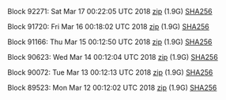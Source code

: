 Block 92271: Sat Mar 17 00:22:05 UTC 2018 [zip](https://dash-bootstrap.ams3.digitaloceanspaces.com/testnet/2018-03-17/bootstrap.dat.zip) (1.9G) [SHA256](https://dash-bootstrap.ams3.digitaloceanspaces.com/testnet/2018-03-17/sha256.txt)

Block 91720: Fri Mar 16 00:18:02 UTC 2018 [zip](https://dash-bootstrap.ams3.digitaloceanspaces.com/testnet/2018-03-16/bootstrap.dat.zip) (1.9G) [SHA256](https://dash-bootstrap.ams3.digitaloceanspaces.com/testnet/2018-03-16/sha256.txt)

Block 91166: Thu Mar 15 00:12:50 UTC 2018 [zip](https://dash-bootstrap.ams3.digitaloceanspaces.com/testnet/2018-03-15/bootstrap.dat.zip) (1.9G) [SHA256](https://dash-bootstrap.ams3.digitaloceanspaces.com/testnet/2018-03-15/sha256.txt)

Block 90623: Wed Mar 14 00:12:04 UTC 2018 [zip](https://dash-bootstrap.ams3.digitaloceanspaces.com/testnet/2018-03-14/bootstrap.dat.zip) (1.9G) [SHA256](https://dash-bootstrap.ams3.digitaloceanspaces.com/testnet/2018-03-14/sha256.txt)

Block 90072: Tue Mar 13 00:12:13 UTC 2018 [zip](https://dash-bootstrap.ams3.digitaloceanspaces.com/testnet/2018-03-13/bootstrap.dat.zip) (1.9G) [SHA256](https://dash-bootstrap.ams3.digitaloceanspaces.com/testnet/2018-03-13/sha256.txt)

Block 89523: Mon Mar 12 00:12:02 UTC 2018 [zip](https://dash-bootstrap.ams3.digitaloceanspaces.com/testnet/2018-03-12/bootstrap.dat.zip) (1.9G) [SHA256](https://dash-bootstrap.ams3.digitaloceanspaces.com/testnet/2018-03-12/sha256.txt)
